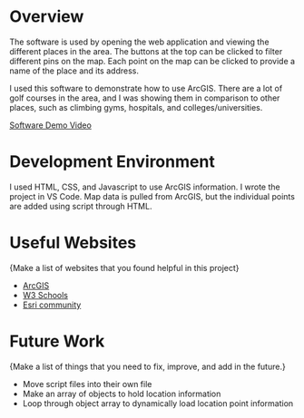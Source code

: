 # Overview

The software is used by opening the web application and viewing the different places in the area. The buttons at the top can be clicked to filter different pins on the map. Each point on the map can be clicked to provide a name of the place and its address.

I used this software to demonstrate how to use ArcGIS. There are a lot of golf courses in the area, and I was showing them in comparison to other places, such as climbing gyms, hospitals, and colleges/universities. 


[Software Demo Video](https://youtu.be/4dloPI_I89g)

# Development Environment

I used HTML, CSS, and Javascript to use ArcGIS information. I wrote the project in VS Code. Map data is pulled from ArcGIS, but the individual points are added using script through HTML.

# Useful Websites

{Make a list of websites that you found helpful in this project}
* [ArcGIS](https://developers.arcgis.com/javascript/latest/)
* [W3 Schools](https://www.w3schools.com/css/css_howto.asp)
* [Esri community](https://community.esri.com/t5/arcgis-javascript-maps-sdk-questions/remove-graphics-from-graphics-layer/td-p/519363)

# Future Work

{Make a list of things that you need to fix, improve, and add in the future.}
* Move script files into their own file
* Make an array of objects to hold location information
* Loop through object array to dynamically load location point information